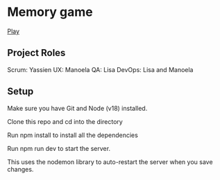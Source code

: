 # Memory game

[Play](https://mellow-stardust-0186d5.netlify.app/)


## Project Roles
Scrum: Yassien
UX: Manoela
QA: Lisa
DevOps: Lisa and Manoela

## Setup
Make sure you have Git and Node (v18) installed.

Clone this repo and cd into the directory

Run npm install to install all the dependencies

Run npm run dev to start the server.

This uses the nodemon library to auto-restart the server when you save changes.
